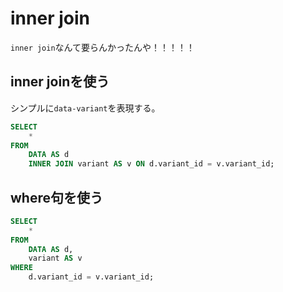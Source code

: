 # inner join

`inner join`なんて要らんかったんや！！！！！

## inner joinを使う

シンプルに`data-variant`を表現する。

```sql
SELECT
    *
FROM
    DATA AS d
    INNER JOIN variant AS v ON d.variant_id = v.variant_id;
```

## where句を使う

```sql
SELECT
    *
FROM
    DATA AS d,
    variant AS v
WHERE
    d.variant_id = v.variant_id;
```

